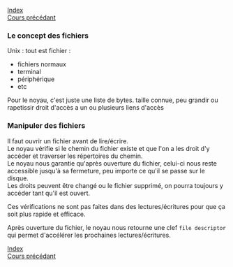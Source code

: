 [Index](./index.md)  
[Cours précédant](./cours_2.md)

### Le concept des fichiers

Unix : tout est fichier :
- fichiers normaux
- terminal
- périphérique
- etc

Pour le noyau, c'est juste une liste de bytes.
taille connue, peu grandir ou rapetissir
droit d'accès
a un ou plusieurs liens d'accès

### Manipuler des fichiers
Il faut ouvrir un fichier avant de lire/écrire.  
Le noyau vérifie si le chemin du fichier existe et que l'on a les droit d'y accéder et traverser les répertoires du chemin.  
Le noyau nous garantie qu'après ouverture du fichier, celui-ci nous reste accessible jusqu'à sa fermeture, peu importe ce qu'il se passe sur le disque.  
Les droits peuvent être changé ou le fichier supprimé, on pourra toujours y accéder tant qu'il est ouvert.

Ces vérifications ne sont pas faites dans des lectures/écritures pour que ça soit plus rapide et efficace.

Après ouverture du fichier, le noyau nous retourne une clef `file descriptor` qui permet d'accélérer les prochaines lectures/écritures.

[Index](./index.md)  
[Cours précédant](./cours_2.md)
